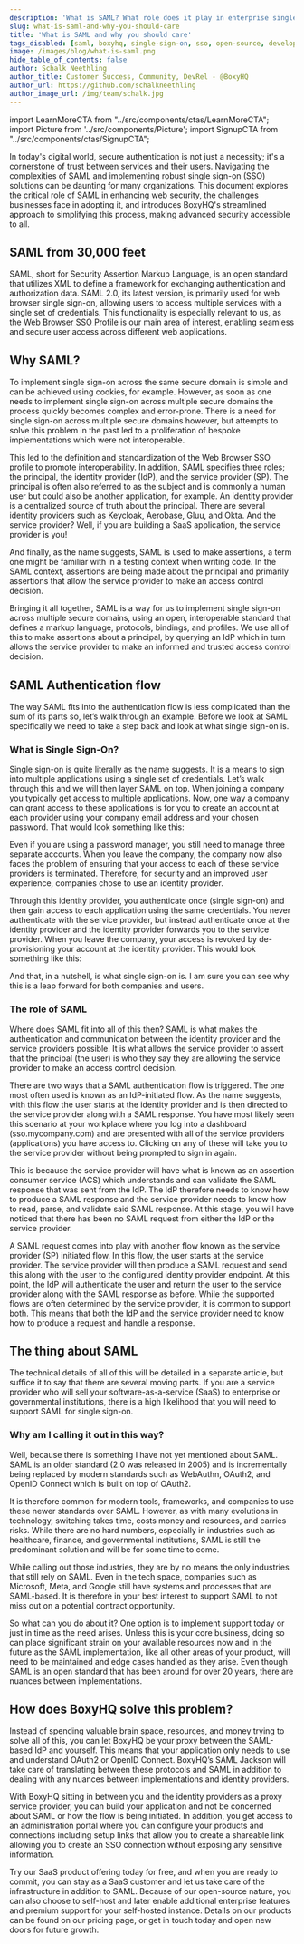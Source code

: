 ```yaml
---
description: 'What is SAML? What role does it play in enterprise single sign-on (SSO)? Learn what these technologies are and how BoxyHQ simplifies the implementation process for developers.'
slug: what-is-saml-and-why-you-should-care
title: 'What is SAML and why you should care'
tags_disabled: [saml, boxyhq, single-sign-on, sso, open-source, developerfirst]
image: /images/blog/what-is-saml.png
hide_table_of_contents: false
author: Schalk Neethling
author_title: Customer Success, Community, DevRel - @BoxyHQ
author_url: https://github.com/schalkneethling
author_image_url: /img/team/schalk.jpg
---
```


import LearnMoreCTA from "../src/components/ctas/LearnMoreCTA";
import Picture from '../src/components/Picture';
import SignupCTA from "../src/components/ctas/SignupCTA";

In today's digital world, secure authentication is not just a necessity; it's a cornerstone of trust between services and their users. Navigating the complexities of SAML and implementing robust single sign-on (SSO) solutions can be daunting for many organizations. This document explores the critical role of SAML in enhancing web security, the challenges businesses face in adopting it, and introduces BoxyHQ's streamlined approach to simplifying this process, making advanced security accessible to all.

## SAML from 30,000 feet

SAML, short for Security Assertion Markup Language, is an open standard that utilizes XML to define a framework for exchanging authentication and authorization data. SAML 2.0, its latest version, is primarily used for web browser single sign-on, allowing users to access multiple services with a single set of credentials. This functionality is especially relevant to us, as the [Web Browser SSO Profile](https://en.wikipedia.org/wiki/SAML_2.0#Web_browser_SSO_profile) is our main area of interest, enabling seamless and secure user access across different web applications.

## Why SAML?

To implement single sign-on across the same secure domain is simple and can be achieved using cookies, for example. However, as soon as one needs to implement single sign-on across multiple secure domains the process quickly becomes complex and error-prone. There is a need for single sign-on across multiple secure domains however, but attempts to solve this problem in the past led to a proliferation of bespoke implementations which were not interoperable.

This led to the definition and standardization of the Web Browser SSO profile to promote interoperability. In addition, SAML specifies three roles; the principal, the identity provider (IdP), and the service provider (SP). The principal is often also referred to as the subject and is commonly a human user but could also be another application, for example. An identity provider is a centralized source of truth about the principal. There are several identity providers such as Keycloak, Aerobase, Gluu, and Okta. And the service provider? Well, if you are building a SaaS application, the service provider is you!

And finally, as the name suggests, SAML is used to make assertions, a term one might be familiar with in a testing context when writing code. In the SAML context, assertions are being made about the principal and primarily assertions that allow the service provider to make an access control decision.

Bringing it all together, SAML is a way for us to implement single sign-on across multiple secure domains, using an open, interoperable standard that defines a markup language, protocols, bindings, and profiles. We use all of this to make assertions about a principal, by querying an IdP which in turn allows the service provider to make an informed and trusted access control decision.

## SAML Authentication flow

The way SAML fits into the authentication flow is less complicated than the sum of its parts so, let’s walk through an example. Before we look at SAML specifically we need to take a step back and look at what single sign-on is.

### What is Single Sign-On?

Single sign-on is quite literally as the name suggests. It is a means to sign into multiple applications using a single set of credentials. Let’s walk through this and we will then layer SAML on top. When joining a company you typically get access to multiple applications. Now, one way a company can grant access to these applications is for you to create an account at each provider using your company email address and your chosen password. That would look something like this:

<Picture alt="llustration of a person facing three separate authentication processes leading to different services highlighting the complexity without Single Sign-On." pictureSrc="/images/blog/no-single-sign-on" height="613" width="1229" />

Even if you are using a password manager, you still need to manage three separate accounts. When you leave the company, the company now also faces the problem of ensuring that your access to each of these service providers is terminated. Therefore, for security and an improved user experience, companies chose to use an identity provider.

Through this identity provider, you authenticate once (single sign-on) and then gain access to each application using the same credentials. You never authenticate with the service provider, but instead authenticate once at the identity provider and the identity provider forwards you to the service provider. When you leave the company, your access is revoked by de-provisioning your account at the identity provider. This would look something like this:

<Picture alt="Graphic showing streamlined authentication with Single Sign-On where a figure is connected to a single IdP, which leads to different services symbolizing simplified access to multiple services." pictureSrc="/images/blog/single-sign-on" height="613" width="1229" />

And that, in a nutshell, is what single sign-on is. I am sure you can see why this is a leap forward for both companies and users.

<LearnMoreCTA label="Learn more about Enterprise SSO" url="/enterprise-sso" />

### The role of SAML

Where does SAML fit into all of this then? SAML is what makes the authentication and communication between the identity provider and the service providers possible. It is what allows the service provider to assert that the principal (the user) is who they say they are allowing the service provider to make an access control decision.

There are two ways that a SAML authentication flow is triggered. The one most often used is known as an IdP-initiated flow. As the name suggests, with this flow the user starts at the identity provider and is then directed to the service provider along with a SAML response. You have most likely seen this scenario at your workplace where you log into a dashboard (sso.mycompany.com) and are presented with all of the service providers (applications) you have access to. Clicking on any of these will take you to the service provider without being prompted to sign in again.

This is because the service provider will have what is known as an assertion consumer service (ACS) which understands and can validate the SAML response that was sent from the IdP. The IdP therefore needs to know how to produce a SAML response and the service provider needs to know how to read, parse, and validate said SAML response. At this stage, you will have noticed that there has been no SAML request from either the IdP or the service provider.

A SAML request comes into play with another flow known as the service provider (SP) initiated flow. In this flow, the user starts at the service provider. The service provider will then produce a SAML request and send this along with the user to the configured identity provider endpoint. At this point, the IdP will authenticate the user and return the user to the service provider along with the SAML response as before. While the supported flows are often determined by the service provider, it is common to support both. This means that both the IdP and the service provider need to know how to produce a request and handle a response.

## The thing about SAML

The technical details of all of this will be detailed in a separate article, but suffice it to say that there are several moving parts. If you are a service provider who will sell your software-as-a-service (SaaS) to enterprise or governmental institutions, there is a high likelihood that you will need to support SAML for single sign-on.

### Why am I calling it out in this way?

Well, because there is something I have not yet mentioned about SAML. SAML is an older standard (2.0 was released in 2005) and is incrementally being replaced by modern standards such as WebAuthn, OAuth2, and OpenID Connect which is built on top of OAuth2.

It is therefore common for modern tools, frameworks, and companies to use these newer standards over SAML. However, as with many evolutions in technology, switching takes time, costs money and resources, and carries risks. While there are no hard numbers, especially in industries such as healthcare, finance, and governmental institutions, SAML is still the predominant solution and will be for some time to come.

While calling out those industries, they are by no means the only industries that still rely on SAML. Even in the tech space, companies such as Microsoft, Meta, and Google still have systems and processes that are SAML-based. It is therefore in your best interest to support SAML to not miss out on a potential contract opportunity.

So what can you do about it? One option is to implement support today or just in time as the need arises. Unless this is your core business, doing so can place significant strain on your available resources now and in the future as the SAML implementation, like all other areas of your product, will need to be maintained and edge cases handled as they arise. Even though SAML is an open standard that has been around for over 20 years, there are nuances between implementations.

## How does BoxyHQ solve this problem?

Instead of spending valuable brain space, resources, and money trying to solve all of this, you can let BoxyHQ be your proxy between the SAML-based IdP and yourself. This means that your application only needs to use and understand OAuth2 or OpenID Connect. BoxyHQ’s SAML Jackson will take care of translating between these protocols and SAML in addition to dealing with any nuances between implementations and identity providers.

<Picture alt="An image depicting a diagram illustrating single sign-on integration using BoxyHQ, with multiple Identity Providers (IdPs) connected through a single API for simplified authentication." pictureSrc="/images/blog/with-boxyhq" height="613" width="1229" />

With BoxyHQ sitting in between you and the identity providers as a proxy service provider, you can build your application and not be concerned about SAML or how the flow is being initiated. In addition, you get access to an administration portal where you can configure your products and connections including setup links that allow you to create a shareable link allowing you to create an SSO connection without exposing any sensitive information.

Try our SaaS product offering today for free, and when you are ready to commit, you can stay as a SaaS customer and let us take care of the infrastructure in addition to SAML. Because of our open-source nature, you can also choose to self-host and later enable additional enterprise features and premium support for your self-hosted instance. Details on our products can be found on our pricing page, or get in touch today and open new doors for future growth.

<SignupCTA campaign="what-is-saml" />
